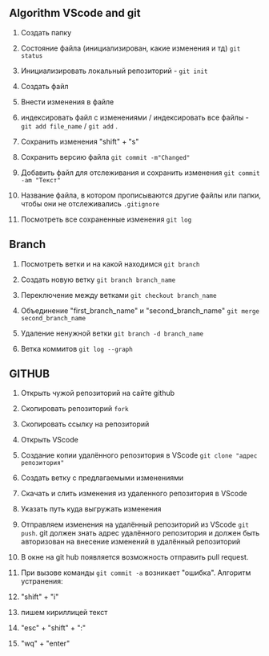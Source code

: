 ## Algorithm VScode and git

1. Создать папку

2. Состояние файла (инициализирован, какие изменения и тд) ```git status```

3. Инициализировать локальный репозиторий - ```git init```

4. Создать файл

5. Внести изменения в файле

6. индексировать файл с изменениями / индексировать все файлы - ```git add file_name``` / ```git add``` .

7. Сохранить изменения  "shift" + "s"

8. Сохранить версию файла ```git commit -m"Changed"```

9. Добавить файл для отслеживания и сохранить изменения ```git commit -am "Текст"```

10. Название файла, в котором прописываются другие файлы или папки, чтобы они не отслеживались ```.gitignore```

11. Посмотреть все сохраненные изменения ```git log```

## Branch

1. Посмотреть ветки и на какой находимся ```git branch```

2. Создать новую ветку ```git branch branch_name```

3. Переключение между ветками ```git checkout branch_name```

4. Объединение "first_branch_name" и "second_branch_name" ```git merge second_branch_name```

5. Удаление ненужной ветки ```git branch -d branch_name```

6. Ветка коммитов ```git log --graph```

## GITHUB

1. Открыть чужой репозиторий на сайте github

2. Скопировать репозиторий ```fork```

3. Скопировать ссылку на репозиторий

4. Открыть VScode

5. Создание копии удалённого репозитория в VScode ```git clone "адрес репозитория"```

3. Создать ветку с предлагаемыми изменениями

4. Cкачать и слить изменения из удаленного репозитория в VScode

5. Указать путь куда выгружать изменения

5. Отправляем изменения на удалённый репозиторий из VScode ```git push```.  git должен знать адрес удалённого репозитория и должен быть авторизован на внесение изменений в удалённый репозиторий

6. В окне на git hub появляется возможность отправить pull request.

7. При вызове команды ```git commit -a``` возникает "ошибка". Алгоритм устранения:

1. "shift" + "i"
2. пишем кириллицей текст 
3. "esc" + "shift" + ":"
4. "wq" + "enter"